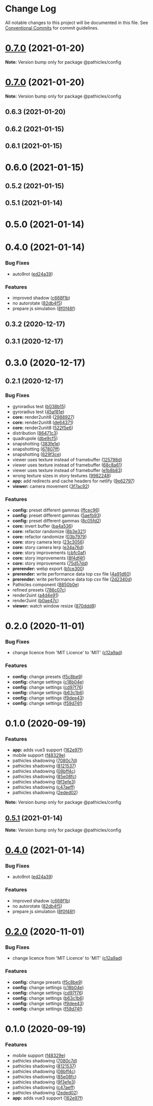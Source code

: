 # Change Log

All notable changes to this project will be documented in this file.
See [Conventional Commits](https://conventionalcommits.org) for commit guidelines.

# [0.7.0](https://github.com/pathicles/pathicles/compare/@pathicles/config@0.7.0...@pathicles/config@0.7.0) (2021-01-20)

**Note:** Version bump only for package @pathicles/config





# [0.7.0](https://github.com/pathicles/pathicles/compare/@pathicles/config@0.6.3...@pathicles/config@0.7.0) (2021-01-20)

**Note:** Version bump only for package @pathicles/config





## 0.6.3 (2021-01-20)



## 0.6.2 (2021-01-15)



## 0.6.1 (2021-01-15)



# 0.6.0 (2021-01-15)



## 0.5.2 (2021-01-15)



## 0.5.1 (2021-01-14)



# 0.5.0 (2021-01-14)



# 0.4.0 (2021-01-14)


### Bug Fixes

* auto9rot ([ed24a39](https://github.com/pathicles/pathicles/commit/ed24a39b333657af2c0d3b05aa6905f0d482ab40))


### Features

* improved shadow ([c668f1b](https://github.com/pathicles/pathicles/commit/c668f1bc430783d3be0b631556eaa02a88800a86))
* no autorotate ([82db4f5](https://github.com/pathicles/pathicles/commit/82db4f5963d58aaa28fad75e16e778eff10a0468))
* prepare js simulation ([8f0f48f](https://github.com/pathicles/pathicles/commit/8f0f48f42d08059b1b1e1761f640c592281d37e5))



## 0.3.2 (2020-12-17)



## 0.3.1 (2020-12-17)



# 0.3.0 (2020-12-17)



## 0.2.1 (2020-12-17)


### Bug Fixes

* gyroradius test ([b038b15](https://github.com/pathicles/pathicles/commit/b038b15cf734907a3fcb2967d1d48ac7e46468c6))
* gyroradius test ([45af81e](https://github.com/pathicles/pathicles/commit/45af81e3a88e0d75858b795692d02b857d86bf2d))
* **core:** render2unit8 ([2988927](https://github.com/pathicles/pathicles/commit/29889276656899ac62562cc4f2e9c51aa66e41d4))
* **core:** render2unit8 ([de64371](https://github.com/pathicles/pathicles/commit/de643718273f84b1ef91c7ecd4e05d85fe60d99e))
* **core:** render2unit8 ([522f5e6](https://github.com/pathicles/pathicles/commit/522f5e680c5ccc9bc11f199b7b4bd4c859520fb9))
* distribution ([86471c3](https://github.com/pathicles/pathicles/commit/86471c3391d9fb5d063b341164cf50b63ef58384))
* quadrupole ([dbe9cf5](https://github.com/pathicles/pathicles/commit/dbe9cf552d4a4f3fbdda204f17f8ad2b524e9c51))
* snapshotting ([383fe1e](https://github.com/pathicles/pathicles/commit/383fe1e928c13d981f564aaa47313f8127999c89))
* snapshotting ([67807ff](https://github.com/pathicles/pathicles/commit/67807ff044946a16ba89fc2010c0215d9460edf4))
* snapshotting ([629f3ce](https://github.com/pathicles/pathicles/commit/629f3ce3373196571bd3af7e53c120856a7fd1a5))
* viewer uses texture instead of framebuffer ([125798d](https://github.com/pathicles/pathicles/commit/125798d1c76e7236a2da9ad1bd607cf594a6a4ee))
* viewer uses texture instead of framebuffer ([68c8a61](https://github.com/pathicles/pathicles/commit/68c8a61465c80b12942cfddfc421dda0dfb5ab30))
* viewer uses texture instead of framebuffer ([e1b8b83](https://github.com/pathicles/pathicles/commit/e1b8b83e02b06bac264b838594f65a0f270bd96d))
* wrong texture sizes in story textures ([9982248](https://github.com/pathicles/pathicles/commit/9982248c0125744c5c29bc8bbbe27f1164a7cd38))
* **app:** add redirects and cache headers for netlify ([9e62797](https://github.com/pathicles/pathicles/commit/9e62797fe810b6f4bf37fd22a31a0e7cc3813c07))
* **viewer:** camera movement ([3f7ac92](https://github.com/pathicles/pathicles/commit/3f7ac92e7d907072b8af2b910e459613a6b4a7b1))


### Features

* **config:** preset different gammas ([ffcec96](https://github.com/pathicles/pathicles/commit/ffcec96de2632e27beac731edda91515bd301550))
* **config:** preset different gammas ([5aefb93](https://github.com/pathicles/pathicles/commit/5aefb93c7d30ab35efa074931d131ee4354961b2))
* **config:** preset different gammas ([8c05fd2](https://github.com/pathicles/pathicles/commit/8c05fd264c65005d583f13842d6305b0b6a442ef))
* **core:** invert buffer ([ba4a536](https://github.com/pathicles/pathicles/commit/ba4a53685d8a9c13a8c05f9ce3555c378d823c03))
* **core:** refactor randomize ([8b3e321](https://github.com/pathicles/pathicles/commit/8b3e321360ed63a569a1d9162455df6fda8df6d6))
* **core:** refactor randomize ([03b7979](https://github.com/pathicles/pathicles/commit/03b7979fa68308245ae4eb89aa94ae061edbaabb))
* **core:** story camera lerp ([23c3056](https://github.com/pathicles/pathicles/commit/23c3056215edc44eec283cb5ad6feed98f916659))
* **core:** story camera lerp ([e34a76d](https://github.com/pathicles/pathicles/commit/e34a76d56a13944fa06dcf0401889496683ec040))
* **core:** story improvements ([cbfc0af](https://github.com/pathicles/pathicles/commit/cbfc0afe6ad25ffe2ddf6b805dffaa2006c45b39))
* **core:** story improvements ([8f4df4f](https://github.com/pathicles/pathicles/commit/8f4df4f1865a30ab903f9a8df40cb5ea625f69a6))
* **core:** story improvements ([75d57dd](https://github.com/pathicles/pathicles/commit/75d57dd9ab9fb0f66dbee184a0024ba48cd520eb))
* **prerender:** webp export ([b1ce300](https://github.com/pathicles/pathicles/commit/b1ce3005c8c6dc46225c37fa76de9a290e806f7d))
* **prerender:** write performance data top csv file ([4a91d60](https://github.com/pathicles/pathicles/commit/4a91d602bdd6b81e8c05db8eb130fff05d26e892))
* **prerender:** write performance data top csv file ([2d2340d](https://github.com/pathicles/pathicles/commit/2d2340d103cd52091921a99d547b357323b3b538))
* Pathicles component ([8850b0e](https://github.com/pathicles/pathicles/commit/8850b0ed482d6b3c33b0cef60f9b238ab7139b56))
* refined presets ([786c07c](https://github.com/pathicles/pathicles/commit/786c07cc127227ffbde919e946ef493192eb6364))
* render2uint ([a4d4e91](https://github.com/pathicles/pathicles/commit/a4d4e9127319e06836df13efe661014caeccde90))
* render2uint ([b0ae47c](https://github.com/pathicles/pathicles/commit/b0ae47c5e2869501bd5cbbc4ddd223b3a6ad3163))
* **viewer:** watch window resize ([870ddd8](https://github.com/pathicles/pathicles/commit/870ddd827b370940bade049ed1dfdcec6f8de2f8))



# 0.2.0 (2020-11-01)


### Bug Fixes

* change licence from 'MIT Licence' to 'MIT' ([c12a9ad](https://github.com/pathicles/pathicles/commit/c12a9ad57823510a489b0986058c17655640ae3c))


### Features

* **config:** change presets ([f5c8be9](https://github.com/pathicles/pathicles/commit/f5c8be92293eaffdeeef006babdb098b88f169db))
* **config:** change settings ([c18b04e](https://github.com/pathicles/pathicles/commit/c18b04e651a9718762b8a1e0c370ed9cf2de3788))
* **config:** change settings ([cd97f76](https://github.com/pathicles/pathicles/commit/cd97f76ec2e092399cf0c139d2ee083b964e0932))
* **config:** change settings ([b63c1b6](https://github.com/pathicles/pathicles/commit/b63c1b6d9b030517cdd1a79b3d110417dfbfeda8))
* **config:** change settings ([f9dee43](https://github.com/pathicles/pathicles/commit/f9dee43f5a51f466467d2a1a6557d47d27b20561))
* **config:** change settings ([f59d74f](https://github.com/pathicles/pathicles/commit/f59d74f7f3c43e61f3a69a5c82e8e4cba195c382))



# 0.1.0 (2020-09-19)


### Features

* **app:** adds vue3 support ([162e97f](https://github.com/pathicles/pathicles/commit/162e97f0198cb6ae9e3f2eb089476576a74f5524))
* mobile support ([f48329e](https://github.com/pathicles/pathicles/commit/f48329e65fe84f56b103977537a3e92d54638db6))
* pathicles shadowing ([7080c7d](https://github.com/pathicles/pathicles/commit/7080c7df1527b00bee0f1d7354cf12e9788deb9f))
* pathicles shadowing ([8121537](https://github.com/pathicles/pathicles/commit/8121537d95efe89c91a3d3112226d719517aa254))
* pathicles shadowing ([08bff4c](https://github.com/pathicles/pathicles/commit/08bff4c5e910499eb541b7d02011c75a919aa2b9))
* pathicles shadowing ([85e08fc](https://github.com/pathicles/pathicles/commit/85e08fccc5424a2ddfefb31d7f78336b1c5d75dd))
* pathicles shadowing ([9f3efe3](https://github.com/pathicles/pathicles/commit/9f3efe340777471f828006bff85cb535872d42f9))
* pathicles shadowing ([c47aeff](https://github.com/pathicles/pathicles/commit/c47aeffda75f4df4c1f7b9e67892aa3ded8a29e7))
* pathicles shadowing ([2eded02](https://github.com/pathicles/pathicles/commit/2eded02b22cfce73fb011fc49b0786b16adf1eaf))







**Note:** Version bump only for package @pathicles/config





## [0.5.1](https://github.com/pathicles/pathicles/compare/v0.5.0...v0.5.1) (2021-01-14)

**Note:** Version bump only for package @pathicles/config





# [0.4.0](https://github.com/pathicles/pathicles/compare/v0.3.2...v0.4.0) (2021-01-14)


### Bug Fixes

* auto9rot ([ed24a39](https://github.com/pathicles/pathicles/commit/ed24a39b333657af2c0d3b05aa6905f0d482ab40))


### Features

* improved shadow ([c668f1b](https://github.com/pathicles/pathicles/commit/c668f1bc430783d3be0b631556eaa02a88800a86))
* no autorotate ([82db4f5](https://github.com/pathicles/pathicles/commit/82db4f5963d58aaa28fad75e16e778eff10a0468))
* prepare js simulation ([8f0f48f](https://github.com/pathicles/pathicles/commit/8f0f48f42d08059b1b1e1761f640c592281d37e5))





# [0.2.0](https://github.com/pathicles/pathicles/compare/v0.1.0...v0.2.0) (2020-11-01)


### Bug Fixes

* change licence from 'MIT Licence' to 'MIT' ([c12a9ad](https://github.com/pathicles/pathicles/commit/c12a9ad57823510a489b0986058c17655640ae3c))


### Features

* **config:** change presets ([f5c8be9](https://github.com/pathicles/pathicles/commit/f5c8be92293eaffdeeef006babdb098b88f169db))
* **config:** change settings ([c18b04e](https://github.com/pathicles/pathicles/commit/c18b04e651a9718762b8a1e0c370ed9cf2de3788))
* **config:** change settings ([cd97f76](https://github.com/pathicles/pathicles/commit/cd97f76ec2e092399cf0c139d2ee083b964e0932))
* **config:** change settings ([b63c1b6](https://github.com/pathicles/pathicles/commit/b63c1b6d9b030517cdd1a79b3d110417dfbfeda8))
* **config:** change settings ([f9dee43](https://github.com/pathicles/pathicles/commit/f9dee43f5a51f466467d2a1a6557d47d27b20561))
* **config:** change settings ([f59d74f](https://github.com/pathicles/pathicles/commit/f59d74f7f3c43e61f3a69a5c82e8e4cba195c382))





# 0.1.0 (2020-09-19)


### Features

* mobile support ([f48329e](https://github.com/pathicles/pathicles/commit/f48329e65fe84f56b103977537a3e92d54638db6))
* pathicles shadowing ([7080c7d](https://github.com/pathicles/pathicles/commit/7080c7df1527b00bee0f1d7354cf12e9788deb9f))
* pathicles shadowing ([8121537](https://github.com/pathicles/pathicles/commit/8121537d95efe89c91a3d3112226d719517aa254))
* pathicles shadowing ([08bff4c](https://github.com/pathicles/pathicles/commit/08bff4c5e910499eb541b7d02011c75a919aa2b9))
* pathicles shadowing ([85e08fc](https://github.com/pathicles/pathicles/commit/85e08fccc5424a2ddfefb31d7f78336b1c5d75dd))
* pathicles shadowing ([9f3efe3](https://github.com/pathicles/pathicles/commit/9f3efe340777471f828006bff85cb535872d42f9))
* pathicles shadowing ([c47aeff](https://github.com/pathicles/pathicles/commit/c47aeffda75f4df4c1f7b9e67892aa3ded8a29e7))
* pathicles shadowing ([2eded02](https://github.com/pathicles/pathicles/commit/2eded02b22cfce73fb011fc49b0786b16adf1eaf))
* **app:** adds vue3 support ([162e97f](https://github.com/pathicles/pathicles/commit/162e97f0198cb6ae9e3f2eb089476576a74f5524))
